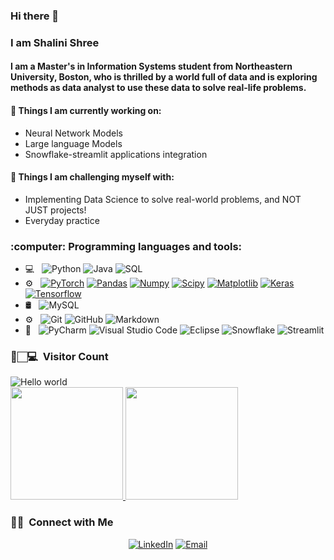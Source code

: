 ### Hi there 👋
### I am Shalini Shree
#### I am a Master's in Information Systems student from Northeastern University, Boston, who is thrilled by a world full of data and is exploring methods as data analyst to use these data to solve real-life problems.


#### 🌱 Things I am currently working on:
- Neural Network Models
- Large language Models
- Snowflake-streamlit applications integration

#### :muscle: Things I am challenging myself with:
- Implementing Data Science to solve real-world problems, and NOT JUST projects!
- Everyday practice  

<h3> :computer: Programming languages and tools:</h3>

- 💻 &nbsp;
  ![Python](https://img.shields.io/badge/-Python-333333?style=flat&logo=python)
  ![Java](https://img.shields.io/badge/-Java-333333?style=flat&logo=Java&logoColor=007396)
  ![SQL](https://img.shields.io/badge/-SQL-333333?style=flat&logo=MySQL)
- ⚙️ &nbsp;
  [![PyTorch](https://img.shields.io/badge/-PyTorch-EE4C2C?style=flat&logo=PyTorch&logoColor=white&link=https://github.com/Quananhle/Python-AWS-TradingAI)](https://github.com/Quananhle/Python-AWS-TradingAI)
  [![Pandas](https://img.shields.io/badge/-Pandas-150458?style=flat&logo=Pandas&link=https://github.com/Quananhle/Python-AWS-TradingAI)](https://github.com/Quananhle/Python-AWS-TradingAI)
  [![Numpy](https://img.shields.io/badge/-Numpy-lightgray?style=flat&logo=Numpy&logoColor=white&link=https://github.com/Quananhle/Python-AWS-TradingAI)](https://github.com/Quananhle/Python-AWS-TradingAI)
  [![Scipy](https://img.shields.io/badge/-Scipy-blue?style=flat&logo=Scipy&logoColor=white&link=https://github.com/Quananhle/Python-AWS-TradingAI)](https://github.com/Quananhle/Python-AWS-TradingAI)
  [![Matplotlib](https://img.shields.io/badge/-Matplotlib-black?style=flat&logo=Matplotlib&logoColor=white&link=https://github.com/Quananhle/Python-AWS-TradingAI)](https://github.com/Quananhle/Python-AWS-TradingAI)
  [![Keras](https://img.shields.io/badge/-Keras-D00000?style=flat&logo=Keras&link=https://github.com/Quananhle/Python-AWS-TradingAI)](https://github.com/Quananhle/Python-AWS-TradingAI)
  [![Tensorflow](https://img.shields.io/badge/-Tensorflow-gray?style=flat&logo=tensorflow&link=https://github.com/Quananhle/Python-AWS-TradingAI)](https://github.com/Quananhle/Python-AWS-TradingAI)
- 🛢 &nbsp;
![MySQL](https://img.shields.io/badge/-MySQL-333333?style=flat&logo=mysql)
- ⚙️ &nbsp;
  ![Git](https://img.shields.io/badge/-Git-333333?style=flat&logo=git)
  ![GitHub](https://img.shields.io/badge/-GitHub-333333?style=flat&logo=github)
  ![Markdown](https://img.shields.io/badge/-Markdown-333333?style=flat&logo=markdown)
- 🔧 &nbsp;
  ![PyCharm](https://img.shields.io/badge/-PyCharm-333333?style=flat&logo=PyCharm-ide&logoColor=2C2255)
  ![Visual Studio Code](https://img.shields.io/badge/-Visual%20Studio%20Code-333333?style=flat&logo=visual-studio-code&logoColor=007ACC)
  ![Eclipse](https://img.shields.io/badge/-Eclipse-333333?style=flat&logo=eclipse-ide&logoColor=2C2255)
  ![Snowflake](https://img.shields.io/badge/-Snowflake-333333?style=flat&logo=snowflake-ide&logoColor=2C2255)
  ![Streamlit](https://img.shields.io/badge/-Streamlit-333333?style=flat&logo=streamlit-ide&logoColor=2C2255)



<h3> 👀🏻‍💻 &nbsp;Visitor Count </h3>

<img src="https://profile-counter.glitch.me/shalini-shree/count.svg" alt="Hello world" />
  
  
<br/>

<a href="https://github.com/shalini-shree">
  <img height="180em" src="https://github-readme-stats.vercel.app/api?username=shalini-shree&theme=buefy&show_icons=true" />
  <img height="180em" src="https://github-readme-stats.vercel.app/api/top-langs/?username=shalini-shree&theme=buefy&layout=compact" />
</a>

<br/>

<h3> 🤝🏻 &nbsp;Connect with Me </h3>

<p align="center">
<a href="https://www.linkedin.com/in/shalini-shree-4175a5192/"><img alt="LinkedIn" src="https://img.shields.io/badge/LinkedIn-Shalini%20Shree-yellow?style=flat-square&logo=linkedin"></a>
<a href="mailto:shree.s@northeastern.edu"><img alt="Email" src="https://img.shields.io/badge/Email-shree.s@northeastern.edu-yellow?style=flat-square&logo=gmail"></a>
</p>

